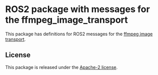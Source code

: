 # ROS2 package with messages for the ffmpeg_image_transport

This package has definitions for ROS2 messages for the
[ffmpeg image transport](https://github.com/berndpfrommer/ffmpeg_image_transport).

## License
This package is released under the [Apache-2 license](LICENSE).
